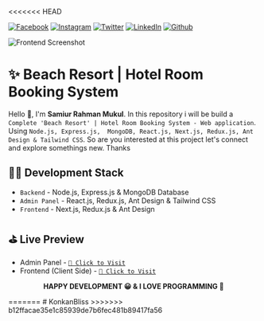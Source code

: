 <<<<<<< HEAD
<!-- social media connecting shield -->

[![Facebook][facebook-shield]][facebook-url]
[![Instagram][instagram-shield]][instagram-url]
[![Twitter][twitter-shield]][twitter-url]
[![LinkedIn][linkedin-shield]][linkedin-url]
[![Github][github-shield]][github-url]

![Frontend Screenshot](https://raw.githubusercontent.com/SamiurRahmanMukul/Hotel-Room-Booking-System/main/frontend-screenshot.png)

# ✨ Beach Resort | Hotel Room Booking System

Hello 👋, I'm <strong>Samiur Rahman Mukul</strong>. In this repository i will be build a `Complete 'Beach Resort' | Hotel Room Booking System - Web application`. Using `Node.js, Express.js,  MongoDB, React.js, Next.js, Redux.js, Ant Design & Tailwind CSS`. So are you interested at this project let's connect and explore somethings new. Thanks

<!-- contents of projects -->

## 🧑‍💻 Development Stack

- `Backend` - Node.js, Express.js & MongoDB Database
- `Admin Panel` - React.js, Redux.js, Ant Design & Tailwind CSS
- `Frontend` - Next.js, Redux.js & Ant Design

## ⛳️ Live Preview

- Admin Panel - [`🚀 Click to Visit`][admin-panel-link]
- Frontend (Client Side) - [`🚀 Click to Visit`][frontend-link]

<!-- my social media links -->

[facebook-url]: https://www.faceook.com/SamiurRahmanMukul
[instagram-url]: https://www.instagram.com/samiur_rahman_mukul
[twitter-url]: https://www.twitter.com/SamiurRahMukul
[linkedin-url]: https://www.linkedin.com/in/SamiurRahmanMukul
[github-url]: https://www.github.com/SamiurRahmanMukul

<!-- shield icon links -->

[facebook-shield]: https://img.shields.io/badge/-Facebook-black.svg?style=flat-square&logo=facebook&color=555&logoColor=white
[instagram-shield]: https://img.shields.io/badge/-Instagram-black.svg?style=flat-square&logo=instagram&color=555&logoColor=white
[twitter-shield]: https://img.shields.io/badge/-Twitter-black.svg?style=flat-square&logo=twitter&color=555&logoColor=white
[linkedin-shield]: https://img.shields.io/badge/-LinkedIn-black.svg?style=flat-square&logo=linkedin&colorB=555
[github-shield]: https://img.shields.io/badge/-Github-black.svg?style=flat-square&logo=github&color=555&logoColor=white

<!-- live preview links -->

[admin-panel-link]: https://admin-beach-resort.vercel.app
[frontend-link]: https://mukul-beach-resort.vercel.app

<p align="center">
  <strong> HAPPY DEVELOPMENT 😀 & I LOVE PROGRAMMING 💖 </strong>
</p>
=======
# KonkanBliss
>>>>>>> b12ffacae35e1c85939de7b6fec481b89417fa56

